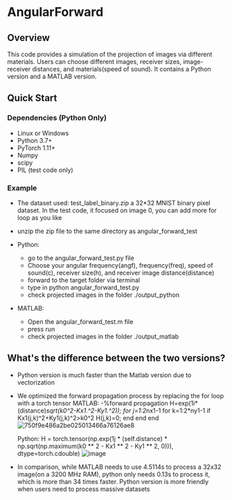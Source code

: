 # AngularForward

## Overview
This code provides a simulation of the projection of images via different materials. 
Users can choose different images, receiver sizes, image-receiver distances, and materials(speed of sound).
It contains a Python version and a MATLAB version.

## Quick Start

### Dependencies (Python Only)
- Linux or Windows
- Python 3.7+
- PyTorch 1.11+
- Numpy
- scipy
- PIL (test code only)

### Example
- The dataset used: test_label_binary.zip a 32*32 MNIST binary pixel dataset. In the test code, it focused on image 0, you can add more for loop as you like
- unzip the zip file to the same directory as angular_forward_test
- Python:
  - go to the angular_forward_test.py file
  - Choose your angular frequency(angf), frequency(freq), speed of sound(c), receiver size(h), and receiver image distance(distance)
  - forward to the target folder via terminal
  - type in
    python angular_forward_test.py
  - check projected images in the folder ./output_python
    
- MATLAB:
  - Open the angular_forward_test.m file
  - press run
  - check projected images in the folder ./output_matlab


## What's the difference between the two versions?
- Python version is much faster than the Matlab version due to vectorization
- We optimized the forward propagation process by replacing the for loop with a torch tensor
    MATLAB:
    -%forward propagation
        H=exp(1i*(distance)*sqrt(k0^2-Kx1.^2-Ky1.^2));
        for j=1:2*nx1-1
            for k=1:2*ny1-1
                if Kx1(j,k)^2+Ky1(j,k)^2>k0^2
                    H(j,k)=0;
                end
            end
        end
![750f9e486a2be025013466a76126ae8](https://github.com/mcl0222/AngularForward/assets/85031225/1c599908-e3d4-4f98-87f7-1fd54a0ceacd)


    Python:
     H = torch.tensor(np.exp(1j * (self.distance) * np.sqrt(np.maximum(k0 ** 2 - Kx1 ** 2 - Ky1 ** 2, 0))), dtype=torch.cdouble)
  ![image](https://github.com/mcl0222/AngularForward/assets/85031225/7b8a749d-61ec-4ed4-a97e-43da8c2596e1)


- In comparison, while MATLAB needs to use 4.5114s to process a 32x32 image(on a 3200 MHz RAM), python only needs 0.13s to process it,
  which is more than 34 times faster. Python version is more friendly when users need to process massive datasets


